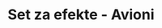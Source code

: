 ---
layout: product
title: "Set za efekte - Avioni"
price: "3100" 
desc: "Set uljanih boja"
img_path: "/assets/img/ABT305.webp"
brand: "Abteilung 502"
available: false
special_offer: false
new: false
soon: false
cat: "050000"
subcat: "050400"
subsubcat: "00"
sifra: "ABT305"
popular: false
---